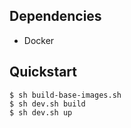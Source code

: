## Dependencies

- Docker

## Quickstart

```
$ sh build-base-images.sh
$ sh dev.sh build
$ sh dev.sh up
```
